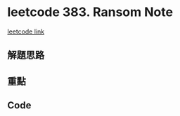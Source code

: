 # leetcode 383. Ransom Note

[leetcode link](https://leetcode.com/problems/ransom-note/)

## 解題思路

## 重點

## Code

```typescript

```
